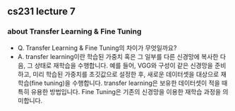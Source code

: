 ## cs231 lecture 7
### about Transfer Learning & Fine Tuning

- Q. Transfer Learning & Fine Tuning의 차이가 무엇일까요?
- A. transfer learning이란 학습된 가중치 혹은 그 일부를 다른 신경망에 복사한 다음, 그 상태로 재학습을 수행합니다. 예를 들어, VGG와 구성이 같은 신경망을 준비하고, 미리 학습된 가중치를 초깃값으로 설정한 후, 새로운 데이터셋을 대상으로 재학습(fine tuning)을 수행합니다. transfer learning은 보유한 데이터셋이 적을 때 특히 유용한 방법입니다. Fine Tuning은 기존의 신경망을 이용한 재학습 과정을 의미합니다.